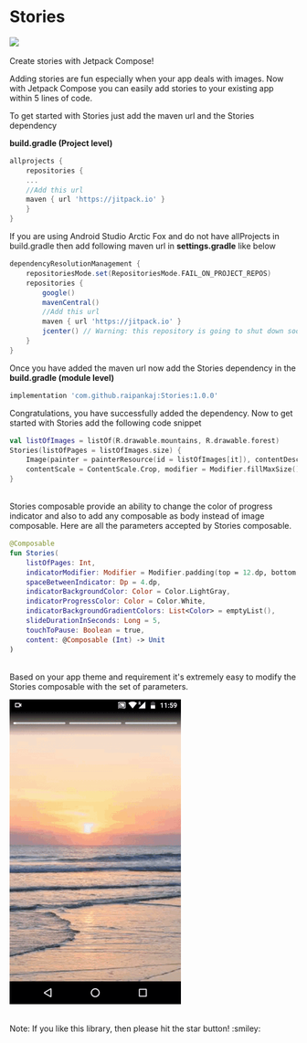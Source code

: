 # Stories
[![](https://jitpack.io/v/raipankaj/Stories.svg)](https://www.youtube.com/c/AllTechies)

Create stories with Jetpack Compose!

Adding stories are fun especially when your app deals with images.
Now with Jetpack Compose you can easily add stories to your existing app within 5 lines of code.

To get started with Stories just add the maven url and the Stories dependency

<b>build.gradle (Project level)</b>
```groovy
allprojects {
    repositories {
    ...
    //Add this url
    maven { url 'https://jitpack.io' }
    }
}
```
If you are using Android Studio Arctic Fox and do not have allProjects in build.gradle then add following maven url in <b>settings.gradle</b> like below
```groovy
dependencyResolutionManagement {
    repositoriesMode.set(RepositoriesMode.FAIL_ON_PROJECT_REPOS)
    repositories {
        google()
        mavenCentral()
        //Add this url
        maven { url 'https://jitpack.io' }
        jcenter() // Warning: this repository is going to shut down soon
    }
}
```

Once you have added the maven url now add the Stories dependency in the <b>build.gradle (module level)</b>
```groovy
implementation 'com.github.raipankaj:Stories:1.0.0'
```

Congratulations, you have successfully added the dependency. 
Now to get started with Stories add the following code snippet
```kotlin
val listOfImages = listOf(R.drawable.mountains, R.drawable.forest)
Stories(listOfPages = listOfImages.size) {
    Image(painter = painterResource(id = listOfImages[it]), contentDescription = null,
    contentScale = ContentScale.Crop, modifier = Modifier.fillMaxSize())
}
```
<br>
Stories composable provide an ability to change the color of progress indicator and also to add any composable as body instead of image composable.
Here are all the parameters accepted by Stories composable.

```kotlin
@Composable
fun Stories(
    listOfPages: Int,
    indicatorModifier: Modifier = Modifier.padding(top = 12.dp, bottom = 12.dp).clip(RoundedCornerShape(12.dp)),
    spaceBetweenIndicator: Dp = 4.dp,
    indicatorBackgroundColor: Color = Color.LightGray,
    indicatorProgressColor: Color = Color.White,
    indicatorBackgroundGradientColors: List<Color> = emptyList(),
    slideDurationInSeconds: Long = 5,
    touchToPause: Boolean = true,
    content: @Composable (Int) -> Unit
)
```
<br>
Based on your app theme and requirement it's extremely easy to modify the Stories composable with the set of parameters.


[![Demo](https://github.com/raipankaj/Stories/blob/main/stories_gif.gif)](https://youtu.be/d0_tH6FfWuo)

<br>
Note: If you like this library, then please hit the star button! :smiley:
